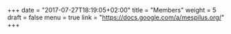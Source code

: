 +++
date = "2017-07-27T18:19:05+02:00"
title = "Members"
weight = 5
draft = false
menu = true
link = "https://docs.google.com/a/mespilus.org/"
+++

